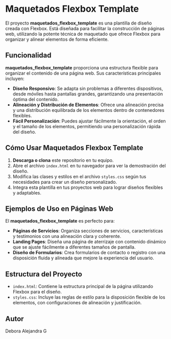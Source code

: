 # Maquetados Flexbox Template

El proyecto **maquetados_flexbox_template** es una plantilla de diseño creada con Flexbox. Está diseñada para facilitar la construcción de páginas web, utilizando la potente técnica de maquetado que ofrece Flexbox para organizar y alinear elementos de forma eficiente.

## Funcionalidad

**maquetados_flexbox_template** proporciona una estructura flexible para organizar el contenido de una página web. Sus características principales incluyen:

- **Diseño Responsivo**: Se adapta sin problemas a diferentes dispositivos, desde móviles hasta pantallas grandes, garantizando una presentación óptima del contenido.
- **Alineación y Distribución de Elementos**: Ofrece una alineación precisa y una distribución equilibrada de los elementos dentro de contenedores flexibles.
- **Fácil Personalización**: Puedes ajustar fácilmente la orientación, el orden y el tamaño de los elementos, permitiendo una personalización rápida del diseño.

## Cómo Usar Maquetados Flexbox Template

1. **Descarga o clona** este repositorio en tu equipo.
2. Abre el archivo `index.html` en tu navegador para ver la demostración del diseño.
3. Modifica las clases y estilos en el archivo `styles.css` según tus necesidades para crear un diseño personalizado.
4. Integra esta plantilla en tus proyectos web para lograr diseños flexibles y adaptables.

## Ejemplos de Uso en Páginas Web

El **maquetados_flexbox_template** es perfecto para:

- **Páginas de Servicios**: Organiza secciones de servicios, características y testimonios con una alineación clara y coherente.
- **Landing Pages**: Diseña una página de aterrizaje con contenido dinámico que se ajuste fácilmente a diferentes tamaños de pantalla.
- **Diseño de Formularios**: Crea formularios de contacto o registro con una disposición fluida y alineada que mejore la experiencia del usuario.

## Estructura del Proyecto

- `index.html`: Contiene la estructura principal de la página utilizando Flexbox para el diseño.
- `styles.css`: Incluye las reglas de estilo para la disposición flexible de los elementos, con configuraciones de alineación y justificación.

## Autor

Debora Alejandra G

